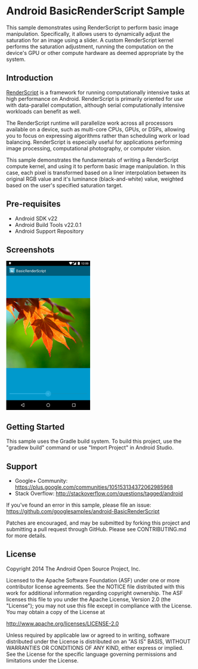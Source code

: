 Android BasicRenderScript Sample
===================================

This sample demonstrates using RenderScript to perform basic image manipulation. Specifically, it allows users
to dynamically adjust the saturation for an image using a slider. A custom RenderScript kernel performs the saturation
adjustment, running the computation on the device\'s GPU or other compute hardware as deemed appropriate by the system.

Introduction
------------

[RenderScript][1] is a framework for running computationally intensive tasks at high performance on Android. RenderScript is
primarily oriented for use with data-parallel computation, although serial computationally intensive workloads can
benefit as well.

The RenderScript runtime will parallelize work across all processors available on a device, such as multi-core CPUs,
GPUs, or DSPs, allowing you to focus on expressing algorithms rather than scheduling work or load balancing.
RenderScript is especially useful for applications performing image processing, computational photography, or computer
vision.

This sample demonstrates the fundamentals of writing a RenderScript compute kernel, and using it to perform basic image
manipulation. In this case, each pixel is transformed based on a liner interpolation between its original
RGB value and it's luminance (black-and-white) value, weighted based on the user's specified saturation target.

[1]: http://developer.android.com/guide/topics/renderscript/compute.html
[2]: http://developer.android.com/reference/renderscript/rs__cl_8rsh.html#a254612a612ff7539b01a1478e03d8697

Pre-requisites
--------------

- Android SDK v22
- Android Build Tools v22.0.1
- Android Support Repository

Screenshots
-------------

<img src="screenshots/main.png" height="400" alt="Screenshot"/> 

Getting Started
---------------

This sample uses the Gradle build system. To build this project, use the
"gradlew build" command or use "Import Project" in Android Studio.

Support
-------

- Google+ Community: https://plus.google.com/communities/105153134372062985968
- Stack Overflow: http://stackoverflow.com/questions/tagged/android

If you've found an error in this sample, please file an issue:
https://github.com/googlesamples/android-BasicRenderScript

Patches are encouraged, and may be submitted by forking this project and
submitting a pull request through GitHub. Please see CONTRIBUTING.md for more details.

License
-------

Copyright 2014 The Android Open Source Project, Inc.

Licensed to the Apache Software Foundation (ASF) under one or more contributor
license agreements.  See the NOTICE file distributed with this work for
additional information regarding copyright ownership.  The ASF licenses this
file to you under the Apache License, Version 2.0 (the "License"); you may not
use this file except in compliance with the License.  You may obtain a copy of
the License at

http://www.apache.org/licenses/LICENSE-2.0

Unless required by applicable law or agreed to in writing, software
distributed under the License is distributed on an "AS IS" BASIS, WITHOUT
WARRANTIES OR CONDITIONS OF ANY KIND, either express or implied.  See the
License for the specific language governing permissions and limitations under
the License.

